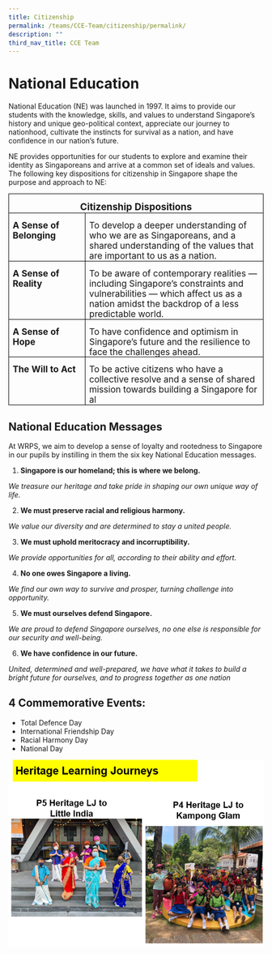 ```yaml
---
title: Citizenship
permalink: /teams/CCE-Team/citizenship/permalink/
description: ""
third_nav_title: CCE Team
---
```

National Education
===========

  National Education (NE) was launched in 1997. It aims to provide our students with the knowledge, skills, and values to understand Singapore’s history and unique geo-political context, appreciate our journey to nationhood, cultivate the instincts for survival as a nation, and have confidence in our nation’s future.

NE provides opportunities for our students to explore and examine their identity as Singaporeans and arrive at a common set of ideals and values. The following key dispositions for citizenship in Singapore shape the purpose and approach to NE:



<table class="MsoTableGrid" border="1" cellspacing="0" cellpadding="0" style="border-collapse:collapse;border:none;mso-border-alt:solid windowtext .5pt;
 mso-yfti-tbllook:1184;mso-padding-alt:0cm 5.4pt 0cm 5.4pt"><tbody><tr style="mso-yfti-irow:0;mso-yfti-firstrow:yes"><td width="1153" colspan="2" valign="top" style="width:864.45pt;border:solid windowtext 1.0pt;
  mso-border-alt:solid windowtext .5pt;padding:0cm 5.4pt 0cm 5.4pt"><p class="MsoNormal" align="center" style="margin-bottom:0cm;text-align:center;
  line-height:normal"><b><span style="font-size:14.0pt">Citizenship Dispositions</span></b></p></td></tr><tr style="mso-yfti-irow:1"><td width="264" valign="top" style="width:198.2pt;border:solid windowtext 1.0pt;
  border-top:none;mso-border-top-alt:solid windowtext .5pt;mso-border-alt:solid windowtext .5pt;
  padding:0cm 5.4pt 0cm 5.4pt"><p class="MsoNormal" style="margin-bottom:0cm;line-height:115%"><b><span style="font-size:13.0pt;line-height:115%">A Sense of Belonging</span></b></p></td><td width="888" valign="top" style="width:666.25pt;border-top:none;border-left:
  none;border-bottom:solid windowtext 1.0pt;border-right:solid windowtext 1.0pt;
  mso-border-top-alt:solid windowtext .5pt;mso-border-left-alt:solid windowtext .5pt;
  mso-border-alt:solid windowtext .5pt;padding:0cm 5.4pt 0cm 5.4pt"><p class="MsoNormal" style="margin-bottom:0cm;line-height:115%"><span style="font-size:13.0pt;line-height:115%">To develop a deeper understanding of who we are as Singaporeans, and a shared understanding of the values that are important to us as a nation.</span></p></td></tr><tr style="mso-yfti-irow:2"><td width="264" valign="top" style="width:198.2pt;border:solid windowtext 1.0pt;
  border-top:none;mso-border-top-alt:solid windowtext .5pt;mso-border-alt:solid windowtext .5pt;
  padding:0cm 5.4pt 0cm 5.4pt"><p class="MsoNormal" style="margin-bottom:0cm;line-height:115%"><b><span style="font-size:13.0pt;line-height:115%">A Sense of Reality</span></b></p></td><td width="888" valign="top" style="width:666.25pt;border-top:none;border-left:
  none;border-bottom:solid windowtext 1.0pt;border-right:solid windowtext 1.0pt;
  mso-border-top-alt:solid windowtext .5pt;mso-border-left-alt:solid windowtext .5pt;
  mso-border-alt:solid windowtext .5pt;padding:0cm 5.4pt 0cm 5.4pt"><p class="MsoNormal" style="margin-bottom:0cm;line-height:115%"><span style="font-size:13.0pt;line-height:115%">To be aware of contemporary realities — including Singapore’s constraints and vulnerabilities — which affect us as a nation amidst the backdrop of a less predictable world.</span></p></td></tr><tr style="mso-yfti-irow:3"><td width="264" valign="top" style="width:198.2pt;border:solid windowtext 1.0pt;
  border-top:none;mso-border-top-alt:solid windowtext .5pt;mso-border-alt:solid windowtext .5pt;
  padding:0cm 5.4pt 0cm 5.4pt"><p class="MsoNormal" style="margin-bottom:0cm;line-height:115%"><b><span style="font-size:13.0pt;line-height:115%">A Sense of Hope</span></b></p></td><td width="888" valign="top" style="width:666.25pt;border-top:none;border-left:
  none;border-bottom:solid windowtext 1.0pt;border-right:solid windowtext 1.0pt;
  mso-border-top-alt:solid windowtext .5pt;mso-border-left-alt:solid windowtext .5pt;
  mso-border-alt:solid windowtext .5pt;padding:0cm 5.4pt 0cm 5.4pt"><p class="MsoNormal" style="margin-bottom:0cm;line-height:115%"><span style="font-size:13.0pt;line-height:115%">To have confidence and optimism in Singapore’s future and the resilience to face the challenges ahead.</span></p></td></tr><tr style="mso-yfti-irow:4;mso-yfti-lastrow:yes"><td width="264" valign="top" style="width:198.2pt;border:solid windowtext 1.0pt;
  border-top:none;mso-border-top-alt:solid windowtext .5pt;mso-border-alt:solid windowtext .5pt;
  padding:0cm 5.4pt 0cm 5.4pt"><p class="MsoNormal" style="margin-bottom:0cm;line-height:115%"><b><span style="font-size:13.0pt;line-height:115%">The Will to Act</span></b></p></td><td width="888" valign="top" style="width:666.25pt;border-top:none;border-left:
  none;border-bottom:solid windowtext 1.0pt;border-right:solid windowtext 1.0pt;
  mso-border-top-alt:solid windowtext .5pt;mso-border-left-alt:solid windowtext .5pt;
  mso-border-alt:solid windowtext .5pt;padding:0cm 5.4pt 0cm 5.4pt"><p class="MsoNormal" style="margin-bottom:0cm;line-height:115%"><span style="font-size:13.0pt;line-height:115%">To be active citizens who have a collective resolve and a sense of shared mission towards building a Singapore for al</span></p></td></tr></tbody></table>


National Education Messages
---------------------------

At WRPS, we aim to develop a sense of loyalty and rootedness to Singapore in our pupils by instilling in them the six key National Education messages.

  

1.  **Singapore is our homeland; this is where we belong.**

_We treasure our heritage and take pride in shaping our own unique way of life._

  

2.  **We must preserve racial and religious harmony.**

_We value our diversity and are determined to stay a united people._

  

3.  **We must uphold meritocracy and incorruptibility.**

_We provide opportunities for all, according to their ability and effort._

  

4.  **No one owes Singapore a living.**

_We find our own way to survive and prosper, turning challenge into opportunity._

  

5.  **We must ourselves defend Singapore.**

_We are proud to defend Singapore ourselves, no one else is responsible for our security and well-being._

  

6.  **We have confidence in our future.**

_United, determined and well-prepared, we have what it takes to build a bright future for ourselves, and to progress together as one nation_

4 Commemorative Events:
-----------------------

*   Total Defence Day
*   International Friendship Day
*   Racial Harmony Day
*   National Day

![](/images/citizen.png)